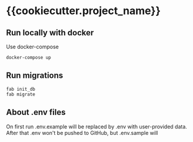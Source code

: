 # {{cookiecutter.project_name}}


## Run locally with docker

Use docker-compose
```
docker-compose up
```

## Run migrations

```
fab init_db
fab migrate
```
## About .env files
On first run .env.example will be replaced by .env with user-provided data.  
After that .env won't be pushed to GitHub, but .env.sample will
